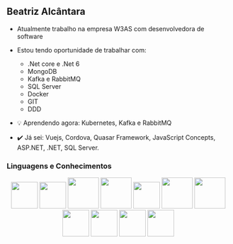 ## Beatriz Alcântara

- Atualmente trabalho na empresa W3AS com desenvolvedora de software
- Estou tendo oportunidade de trabalhar com:
  - .Net core e .Net 6
  - MongoDB
  - Kafka e RabbitMQ
  - SQL Server
  - Docker
  - GIT
  - DDD

- :bulb: Aprendendo agora: Kubernetes, Kafka e RabbitMQ

- :heavy_check_mark: Já sei: Vuejs, Cordova, Quasar Framework, JavaScript Concepts, ASP.NET, .NET, SQL Server.

### Linguagens e Conhecimentos
  <div align="center">
    <img width=60 height=60 src="https://cdn.jsdelivr.net/gh/devicons/devicon/icons/csharp/csharp-original.svg" />
    <img width=60 height=60 src="https://cdn.jsdelivr.net/gh/devicons/devicon/icons/dotnetcore/dotnetcore-original.svg" />
    <img width=70 height=70 src="https://cdn.jsdelivr.net/gh/devicons/devicon/icons/npm/npm-original-wordmark.svg" />
    <img width=70 height=70 src="https://cdn.jsdelivr.net/gh/devicons/devicon/icons/apachekafka/apachekafka-original-wordmark.svg" />
    <img width=60 height=60 src="https://cdn.jsdelivr.net/gh/devicons/devicon/icons/docker/docker-original-wordmark.svg" />
    <img width=70 height=70 src="https://cdn.jsdelivr.net/gh/devicons/devicon/icons/mongodb/mongodb-original-wordmark.svg" />
    <img width=70 height=70 src="https://cdn.jsdelivr.net/gh/devicons/devicon/icons/microsoftsqlserver/microsoftsqlserver-plain-wordmark.svg" />
    <img width=60 height=60 src="https://cdn.jsdelivr.net/gh/devicons/devicon/icons/html5/html5-original-wordmark.svg" />      
    <img width=60 height=60 src="https://cdn.jsdelivr.net/gh/devicons/devicon/icons/javascript/javascript-original.svg" />
    <img width=60 height=60 src="https://cdn.jsdelivr.net/gh/devicons/devicon/icons/css3/css3-original-wordmark.svg" />
    <img width=60 height=60 src="https://cdn.jsdelivr.net/gh/devicons/devicon/icons/vuejs/vuejs-original-wordmark.svg" />
                               
  </div>
